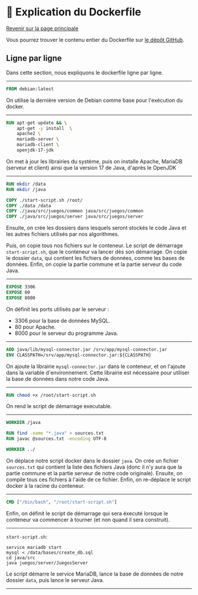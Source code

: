 # 🐳 Explication du Dockerfile

[Revenir sur la page principale](./index.md)

Vous pourrez trouver le contenu entier du Dockerfile sur
[le dépôt GitHub](https://github.com/Hugman76/docker-sae203/blob/juegos/Dockerfile).

## Ligne par ligne

Dans cette section, nous expliquons le dockerfile ligne par ligne.

---

```dockerfile
FROM debian:latest
```
On utilise la dernière version de Debian comme base pour l'exécution du docker.

---

```dockerfile
RUN apt-get update && \
    apt-get -y install  \
    apache2 \
    mariadb-server \
    mariadb-client \
    openjdk-17-jdk
```
On met à jour les librairies du système, puis on installe Apache, MariaDB (serveur et client) ainsi que la version
17 de Java, d'après le OpenJDK

---

```dockerfile
RUN mkdir /data
RUN mkdir /java

COPY ./start-script.sh /root/
COPY ./data /data
COPY ./java/src/juegos/common java/src/juegos/common
COPY ./java/src/juegos/server java/src/juegos/server
```
Ensuite, on crée les dossiers dans lesquels seront stockés le code Java et les autres fichiers utilisés par nos
algorithmes.

Puis, on copie tous nos fichiers sur le conteneur. Le script de démarrage `start-script.sh`, que le conteneur va lancer
dès son démarrage. On copie le dossier `data`, qui contient les fichiers de données, comme les bases de données. 
Enfin, on copie la partie commune et la partie serveur du code Java.

---

```dockerfile
EXPOSE 3306
EXPOSE 80
EXPOSE 8000
```
On définit les ports utilisés par le serveur : 
- 3306 pour la base de données MySQL.
- 80 pour Apache.
- 8000 pour le serveur du programme Java.

---

```dockerfile
ADD java/lib/mysql-connector.jar /srv/app/mysql-connector.jar
ENV CLASSPATH=/srv/app/mysql-connector.jar:${CLASSPATH}
```
On ajoute la librairie `mysql-connector.jar` dans le conteneur, et on l'ajoute dans la variable d'environnement. 
Cette librairie est nécessaire pour utiliser la base de données dans notre code Java.

---

```dockerfile
RUN chmod +x /root/start-script.sh 
```
On rend le script de démarrage executable.

---

```dockerfile
WORKDIR /java

RUN find -name "*.java" > sources.txt
RUN javac @sources.txt -encoding UTF-8

WORKDIR ../
```
On déplace notre script docker dans le dossier `java`. On crée un fichier `sources.txt` qui contient la liste des
fichiers
Java (donc il n'y aura que la partie commune et la partie serveur de notre code originale). Ensuite, on compile tous
ces fichiers à l'aide de ce fichier. Enfin, on re-déplace le script docker à la racine du conteneur.

---

```dockerfile
CMD ["/bin/bash", "/root/start-script.sh"]
```
Enfin, on définit le script de démarrage qui sera éxecuté lorsque le conteneur va commencer à tourner (et non quand 
il sera construit).

---

`start-script.sh`:
```shell
service mariadb start
mysql < /data/bases/create_db.sql
cd java/src
java juegos/server/JuegosServer
```
Le script démarre le service MariaDB, lance la base de données de notre dossier `data`, puis lance le serveur Java.

---